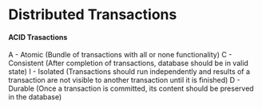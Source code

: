 # Distributed Transactions

#### ACID Trasactions
A - Atomic (Bundle of transactions with all or none functionality)
C - Consistent (After completion of transactions, database should be in valid state)
I - Isolated (Transactions should run independently and results of a transaction are not visible to another transaction until it is finished)
D - Durable (Once a transaction is committed, its content should be preserved in the database)
